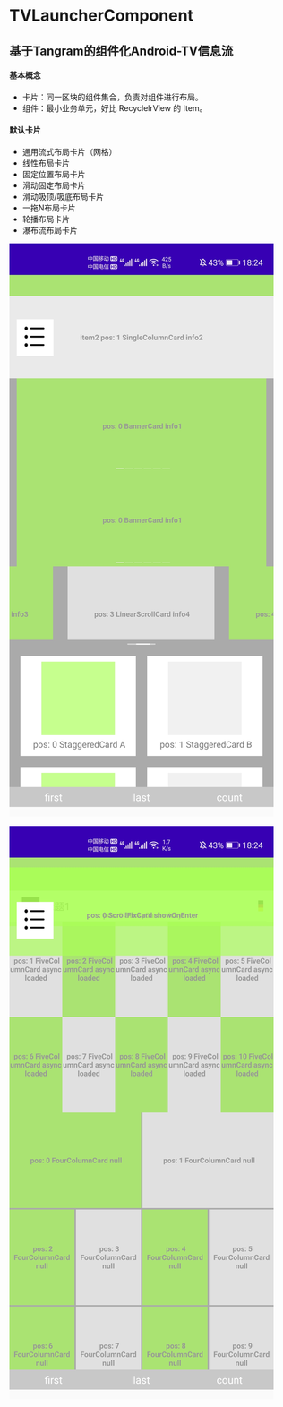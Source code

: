 # TVLauncherComponent

## 基于Tangram的组件化Android-TV信息流

#### 基本概念

+ 卡片：同一区块的组件集合，负责对组件进行布局。
+ 组件：最小业务单元，好比 RecyclelrView 的 Item。

#### 默认卡片

* 通用流式布局卡片（网格）
* 线性布局卡片
* 固定位置布局卡片
* 滑动固定布局卡片
* 滑动吸顶/吸底布局卡片
* 一拖N布局卡片
* 轮播布局卡片
* 瀑布流布局卡片


![预览](screenshot/Screenshot_20200723_182434.jpg)


![预览](screenshot/Screenshot_20200723_182456.jpg)
